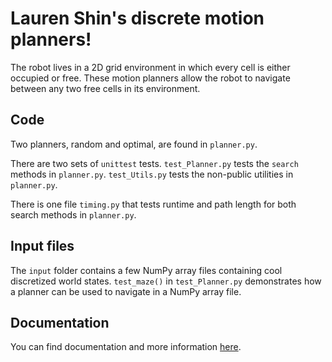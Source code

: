Lauren Shin's discrete motion planners!
========================================
The robot lives in a 2D grid environment in which every cell is either occupied or free. These motion planners allow the robot to navigate between any two free cells in its environment.

Code
-----

Two planners, random and optimal, are found in `planner.py`.

There are two sets of `unittest` tests. `test_Planner.py` tests the `search` methods in `planner.py`. `test_Utils.py` tests the non-public utilities in `planner.py`.

There is one file `timing.py` that tests runtime and path length for both search methods in `planner.py`.

Input files
-----------
The `input` folder contains a few NumPy array files containing cool discretized world states. `test_maze()` in `test_Planner.py` demonstrates how a planner can be used to navigate in a NumPy array file.

Documentation
--------------
You can find documentation and more information [here](https://motion-planning.readthedocs.io/en/latest/). 

